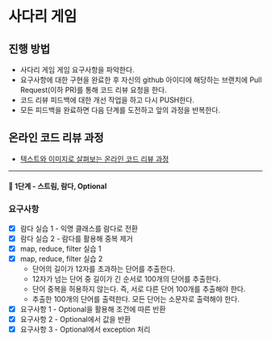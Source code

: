 # 사다리 게임
## 진행 방법
* 사다리 게임 게임 요구사항을 파악한다.
* 요구사항에 대한 구현을 완료한 후 자신의 github 아이디에 해당하는 브랜치에 Pull Request(이하 PR)를 통해 코드 리뷰 요청을 한다.
* 코드 리뷰 피드백에 대한 개선 작업을 하고 다시 PUSH한다.
* 모든 피드백을 완료하면 다음 단계를 도전하고 앞의 과정을 반복한다.

## 온라인 코드 리뷰 과정
* [텍스트와 이미지로 살펴보는 온라인 코드 리뷰 과정](https://github.com/nextstep-step/nextstep-docs/tree/master/codereview)

---
#### 🚀 1단계 - 스트림, 람다, Optional
### 요구사항
* [x] 람다 실습 1 - 익명 클래스를 람다로 전환
* [x] 람다 실습 2 - 람다를 활용해 중복 제거
* [x] map, reduce, filter 실습 1
* [x] map, reduce, filter 실습 2
  * 단어의 길이가 12자를 초과하는 단어를 추출한다.
  * 12자가 넘는 단어 중 길이가 긴 순서로 100개의 단어를 추출한다.
  * 단어 중복을 허용하지 않는다. 즉, 서로 다른 단어 100개를 추출해야 한다.
  * 추출한 100개의 단어를 출력한다. 모든 단어는 소문자로 출력해야 한다.
* [x] 요구사항 1 - Optional을 활용해 조건에 따른 반환
* [x] 요구사항 2 - Optional에서 값을 반환
* [x] 요구사항 3 - Optional에서 exception 처리